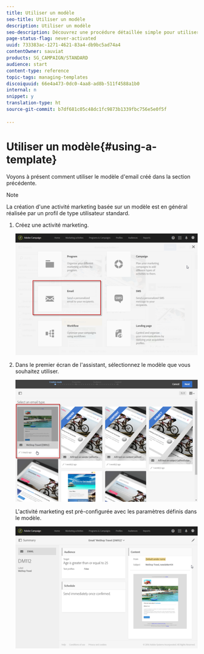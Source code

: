```yaml
---
title: Utiliser un modèle
seo-title: Utiliser un modèle
description: Utiliser un modèle
seo-description: Découvrez une procédure détaillée simple pour utiliser un modèle existant.
page-status-flag: never-activated
uuid: 733383ac-1271-4621-83a4-db9bc5ad74a4
contentOwner: sauviat
products: SG_CAMPAIGN/STANDARD
audience: start
content-type: reference
topic-tags: managing-templates
discoiquuid: 66e4a473-0dc0-4aa8-ad8b-511f4588a1b0
internal: n
snippet: y
translation-type: ht
source-git-commit: b7df681c05c48dc1fc9873b1339fbc756e5e0f5f

---
```



# Utiliser un modèle{#using-a-template}

Voyons à présent comment utiliser le modèle d'email créé dans la section précédente.

>[!NOTE]
>
>La création d'une activité marketing basée sur un modèle est en général réalisée par un profil de type utilisateur standard.

1. Créez une activité marketing.

   ![](assets/template_5.png)

1. Dans le premier écran de l'assistant, sélectionnez le modèle que vous souhaitez utiliser.

   ![](assets/template_6.png)

   L'activité marketing est pré-configurée avec les paramètres définis dans le modèle.

   ![](assets/template_7.png)

